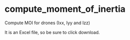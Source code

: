 # compute_moment_of_inertia
Compute MOI for drones (Ixx, Iyy and Izz)

It is an Excel file, so be sure to click download.

